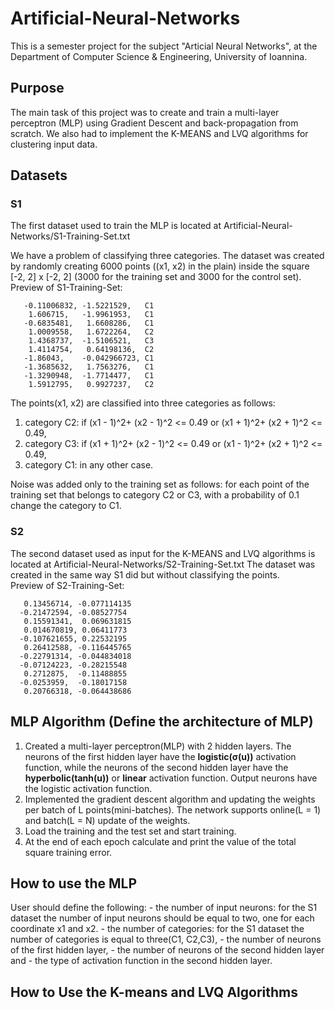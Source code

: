 # Artificial-Neural-Networks
This is a semester project for the subject "Articial Neural Networks", at the Department of Computer Science & Engineering, University of Ioannina.

## Purpose
The main task of this project was to create and train a multi-layer perceptron (MLP) using Gradient Descent and back-propagation from scratch. 
We also had to implement the K-MEANS and LVQ algorithms for clustering input data.

## Datasets
### S1
The first dataset used to train the MLP is located at Artificial-Neural-Networks/S1-Training-Set.txt

We have a problem of classifying three categories.
The dataset was created by randomly creating 6000 points ((x1, x2) in the plain) inside the square [-2, 2] x [-2, 2] (3000 for the training set and 3000 for the control set).
</br>
Preview of S1-Training-Set:
```
   -0.11006832, -1.5221529,   C1
    1.606715,   -1.9961953,   C1
   -0.6835481,   1.6608286,   C1
    1.0009558,   1.6722264,   C2
    1.4368737,  -1.5106521,   C3
    1.4114754,   0.64198136,  C2
   -1.86043,    -0.042966723, C1
   -1.3685632,   1.7563276,   C1
   -1.3290948,  -1.7714477,   C1
    1.5912795,   0.9927237,   C2
```

The points(x1, x2) are classified into three categories as follows:

1. category C2: if (x1 - 1)^2+ (x2 - 1)^2 <= 0.49 or  (x1 + 1)^2+ (x2 + 1)^2 <= 0.49,
2. category C3: if (x1 + 1)^2+ (x2 - 1)^2 <= 0.49 or  (x1 - 1)^2+ (x2 + 1)^2 <= 0.49,
5. category C1: in any other case.

Noise was added only to the training set as follows: for each point of the training set that belongs to category C2 or C3, with a probability of 0.1 change the category to C1.

### S2
The second dataset used as input for the K-MEANS and LVQ algorithms is located at Artificial-Neural-Networks/S2-Training-Set.txt
The dataset was created in the same way S1 did but without classifying the points.
</br>
Preview of S2-Training-Set:

       0.13456714, -0.077114135
      -0.21472594, -0.08527754
       0.15591341,  0.069631815
       0.014670819, 0.06411773
      -0.107621655, 0.22532195
       0.26412588, -0.116445765
      -0.22791314, -0.044834018
      -0.07124223, -0.28215548
       0.2712875,  -0.11488855
      -0.0253959,  -0.18017158
       0.20766318, -0.064438686

## MLP Algorithm (Define the architecture of MLP)
1. Created a multi-layer perceptron(MLP) with 2 hidden layers. The neurons of the first hidden layer have the **logistic(σ(u))** activation function, while the neurons of the second hidden layer have the **hyperbolic(tanh(u))** or **linear** activation function. Output neurons have the logistic activation function.
2. Implemented the gradient descent algorithm and updating the weights per batch of L points(mini-batches). The network supports online(L = 1) and batch(L = N) update of the weights. 
3. Load the training and the test set and start training.
5. At the end of each epoch calculate and print the value of the total square training error.

## How to use the MLP
User should define the following: 
    - the number of input neurons: for the S1 dataset the number of input neurons should be equal to two, one for each coordinate x1 and x2. 
    - the number of categories: for the S1 dataset the number of categories is equal to three(C1, C2,C3), 
    - the number of neurons of the first hidden layer, 
    - the number of neurons of the second hidden layer and 
    - the type of activation function in the second hidden layer.

## How to Use the K-means and LVQ Algorithms
